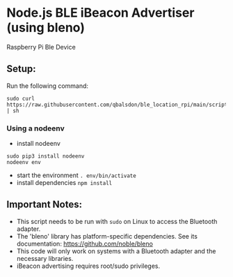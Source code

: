 # Node.js BLE iBeacon Advertiser (using bleno)
Raspberry Pi Ble Device

## Setup:
Run the following command:

```
sudo curl https://raw.githubusercontent.com/qbalsdon/ble_location_rpi/main/scripts/install_pi.sh | sh
```


### Using a nodeenv
- install nodeenv 
```
sudo pip3 install nodeenv
nodeenv env
```

- start the environment `. env/bin/activate`
- install dependencies `npm install`

## Important Notes:
- This script needs to be run with `sudo` on Linux to access the Bluetooth adapter.
- The 'bleno' library has platform-specific dependencies. See its documentation: https://github.com/noble/bleno
- This code will only work on systems with a Bluetooth adapter and the necessary libraries.
- iBeacon advertising requires root/sudo privileges.